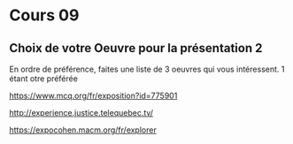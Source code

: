 # Cours 09 
## Choix de votre Oeuvre pour la présentation 2
En ordre de préférence, faites une liste de 3 oeuvres qui vous intéressent. 1 étant otre préférée

https://www.mcq.org/fr/exposition?id=775901

http://experience.justice.telequebec.tv/

https://expocohen.macm.org/fr/explorer
